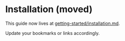 # Installation (moved)

This guide now lives at [getting-started/installation.md](getting-started/installation.md).

Update your bookmarks or links accordingly.

